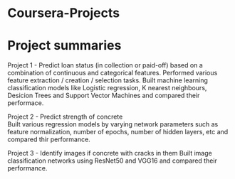 # Coursera-Projects

# Project summaries

Project 1 - Predict loan status (in collection or paid-off) based on a combination of continuous and categorical features. 
Performed various feature extraction / creation / selection tasks. 
Built machine learning classification models like Logistic regression, K nearest neighbours, Desicion Trees and Support Vector Machines and compared their performace.

Project 2 - Predict strength of concrete  
Built various regression models by varying network parameters such as feature normalization, number of epochs, number of hidden layers, etc and compared thir performance. 

Project 3 - Identify images if concrete with cracks in them
Built image classification networks using ResNet50 and VGG16 and compared their performance. 
